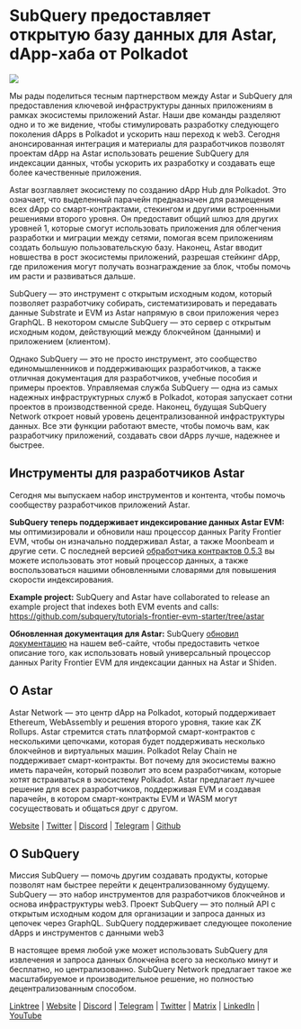 # SubQuery предоставляет открытую базу данных для Astar, dApp-хаба от Polkadot

![](https://miro.medium.com/max/1400/1*VtFbnTYV48Y5mpZtwZsdXA.png)

Мы рады поделиться тесным партнерством между Astar и SubQuery для предоставления ключевой инфраструктуры данных приложениям в рамках экосистемы приложений Astar. Наши две команды разделяют одно и то же видение, чтобы стимулировать разработку следующего поколения dApps в Polkadot и ускорить наш переход к web3. Сегодня анонсированная интеграция и материалы для разработчиков позволят проектам dApp на Astar использовать решение SubQuery для индексации данных, чтобы ускорить их разработку и создавать еще более качественные приложения.

Astar возглавляет экосистему по созданию dApp Hub для Polkadot. Это означает, что выделенный парачейн предназначен для размещения всех dApp со смарт-контрактами, стекингом и другими встроенными решениями второго уровня. Он предоставит общий шлюз для других уровней 1, которые смогут использовать приложения для облегчения разработки и миграции между сетями, помогая всем приложениям создать большую пользовательскую базу. Наконец, Astar вводит новшества в рост экосистемы приложений, разрешая стейкинг dApp, где приложения могут получать вознаграждение за блок, чтобы помочь им расти и развиваться дальше.

SubQuery — это инструмент с открытым исходным кодом, который позволяет разработчику собирать, систематизировать и передавать данные Substrate и EVM из Astar напрямую в свои приложения через GraphQL. В некотором смысле SubQuery — это сервер с открытым исходным кодом, действующий между блокчейном (данными) и приложением (клиентом).

Однако SubQuery — это не просто инструмент, это сообщество единомышленников и поддерживающих разработчиков, а также отличная документация для разработчиков, учебные пособия и примеры проектов. Управляемая служба SubQuery — одна из самых надежных инфраструктурных служб в Polkadot, которая запускает сотни проектов в производственной среде. Наконец, будущая SubQuery Network откроет новый уровень децентрализованной инфраструктуры данных. Все эти функции работают вместе, чтобы помочь вам, как разработчику приложений, создавать свои dApps лучше, надежнее и быстрее.

## **Инструменты для разработчиков Astar**

Сегодня мы выпускаем набор инструментов и контента, чтобы помочь сообществу разработчиков приложений Astar.

**SubQuery теперь поддерживает индексирование данных Astar EVM:** мы оптимизировали и обновили наш процессор данных Parity Frontier EVM, чтобы он изначально поддерживал Astar, а также Moonbeam и другие сети. С последней версией [обработчика контрактов 0.5.3](https://github.com/subquery/subql/releases/tag/contract-processors%2F0.5.3) вы можете использовать этот новый процессор данных, а также воспользоваться нашими обновленными словарями для повышения скорости индексирования.

**Example project:** SubQuery and Astar have collaborated to release an example project that indexes both EVM events and calls: https://github.com/subquery/tutorials-frontier-evm-starter/tree/astar

**Обновленная документация для Astar:** SubQuery [обновил документацию](https://university.subquery.network/build/substrate-evm.html) на нашем веб-сайте, чтобы предоставить четкое описание того, как использовать новый универсальный процессор данных Parity Frontier EVM для индексации данных на Astar и Shiden.

## О Astar

Astar Network — это центр dApp на Polkadot, который поддерживает Ethereum, WebAssembly и решения второго уровня, такие как ZK Rollups. Astar стремится стать платформой смарт-контрактов с несколькими цепочками, которая будет поддерживать несколько блокчейнов и виртуальных машин. Polkadot Relay Chain не поддерживает смарт-контракты. Вот почему для экосистемы важно иметь парачейн, который позволит это всем разработчикам, которые хотят встраиваться в экосистему Polkadot. Astar предлагает лучшее решение для всех разработчиков, поддерживая EVM и создавая парачейн, в котором смарт-контракты EVM и WASM могут сосуществовать и общаться друг с другом.

[Website](https://astar.network/) | [Twitter](https://twitter.com/AstarNetwork) | [Discord](https://discord.gg/Z3nC9U4) | [Telegram](https://t.me/PlasmOfficial) | [Github](https://github.com/AstarNetwork)

## О SubQuery

Миссия SubQuery — помочь другим создавать продукты, которые позволят нам быстрее перейти к децентрализованному будущему. SubQuery — это набор инструментов для разработчиков блокчейнов и основа инфраструктуры web3. Проект SubQuery — это полный API с открытым исходным кодом для организации и запроса данных из цепочек через GraphQL. SubQuery поддерживает следующее поколение dApps и инструментов с данными web3

В настоящее время любой уже может использовать SubQuery для извлечения и запроса данных блокчейна всего за несколько минут и бесплатно, но централизованно. SubQuery Network предлагает такое же масштабируемое и производительное решение, но полностью децентрализованным способом.

[Linktree](https://linktr.ee/subquerynetwork) | [Website](https://subquery.network/) | [Discord](https://discord.com/invite/78zg8aBSMG) | [Telegram](https://t.me/subquerynetwork) | [Twitter](https://twitter.com/subquerynetwork) | [Matrix](https://matrix.to/#/#subquery:matrix.org) | [LinkedIn](https://www.linkedin.com/company/subquery) | [YouTube](https://www.youtube.com/channel/UCi1a6NUUjegcLHDFLr7CqLw)

